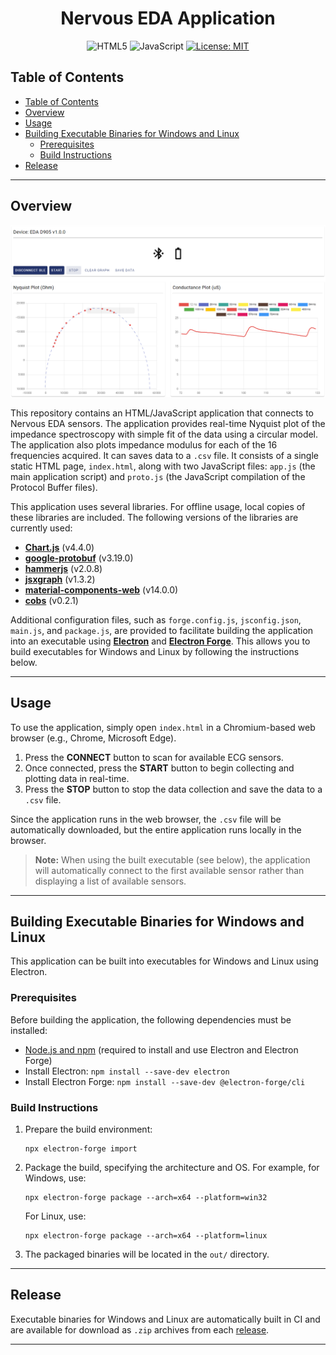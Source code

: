 <p align="center">
    <h1  align="center">Nervous EDA Application</h1>
</p>

<p align="center">
    <img alt="HTML5" src="https://img.shields.io/badge/HTML5-%23E34F26?logo=HTML5&logoColor=white">
    <img alt="JavaScript" src="https://img.shields.io/badge/JAVASCRIPT-%23323330?logo=javascript&logoColor=%23F7DF1E">
    <a href="https://opensource.org/licenses/MIT">
        <img alt="License: MIT" src="https://img.shields.io/badge/License-MIT-yellow.svg" />
    </a>
</p>

## Table of Contents

- [Table of Contents](#table-of-contents)
- [Overview](#overview)
- [Usage](#usage)
- [Building Executable Binaries for Windows and Linux](#building-executable-binaries-for-windows-and-linux)
  - [Prerequisites](#prerequisites)
  - [Build Instructions](#build-instructions)
- [Release](#release)

---

## Overview

![Web application of the Nervous EDA sensor](../assets/nervous-eda-web-app.png "Web application of the Nervous ECG sensor")

This repository contains an HTML/JavaScript application that connects to Nervous EDA sensors. The application provides real-time Nyquist plot of the impedance spectroscopy
with simple fit of the data using a circular model. The application also plots impedance modulus for each of the 16 frequencies acquired. It can saves data to a `.csv` file. It consists of a single static HTML page, `index.html`, along with two JavaScript files: `app.js` (the main application script) and `proto.js` (the JavaScript compilation of the Protocol Buffer files).

This application uses several libraries. For offline usage, local copies of these libraries are included. The following versions of the libraries are currently used:

- [**Chart.js**](https://www.chartjs.org/) (v4.4.0)
- [**google-protobuf**](https://www.npmjs.com/package/google-protobuf) (v3.19.0)
- [**hammerjs**](https://hammerjs.github.io/) (v2.0.8)
- [**jsxgraph**](https://jsxgraph.uni-bayreuth.de/wp/index.html) (v1.3.2)
- [**material-components-web**](https://www.npmjs.com/package/material-components-web) (v14.0.0)
- [**cobs**](https://www.npmjs.com/package/cobs) (v0.2.1)

Additional configuration files, such as `forge.config.js`, `jsconfig.json`, `main.js`, and `package.js`, are provided to facilitate building the application into an executable using [**Electron**](https://www.electronjs.org/) and [**Electron Forge**](https://www.electronforge.io/). This allows you to build executables for Windows and Linux by following the instructions below.

---

## Usage

To use the application, simply open `index.html` in a Chromium-based web browser (e.g., Chrome, Microsoft Edge). 

1. Press the **CONNECT** button to scan for available ECG sensors.
2. Once connected, press the **START** button to begin collecting and plotting data in real-time.
3. Press the **STOP** button to stop the data collection and save the data to a `.csv` file.

Since the application runs in the web browser, the `.csv` file will be automatically downloaded, but the entire application runs locally in the browser.

> **Note:** When using the built executable (see below), the application will automatically connect to the first available sensor rather than displaying a list of available sensors.

---

## Building Executable Binaries for Windows and Linux

This application can be built into executables for Windows and Linux using Electron.

### Prerequisites

Before building the application, the following dependencies must be installed:

- [Node.js and npm](https://docs.npmjs.com/downloading-and-installing-node-js-and-npm) (required to install and use Electron and Electron Forge)
- Install Electron: `npm install --save-dev electron`
- Install Electron Forge: `npm install --save-dev @electron-forge/cli`

### Build Instructions

1. Prepare the build environment:

    ```console
    npx electron-forge import
    ```

2. Package the build, specifying the architecture and OS. For example, for Windows, use:

    ```console
    npx electron-forge package --arch=x64 --platform=win32
    ```

    For Linux, use:

    ```console
    npx electron-forge package --arch=x64 --platform=linux
    ```

3. The packaged binaries will be located in the `out/` directory.

---

## Release

Executable binaries for Windows and Linux are automatically built in CI and are available for download as `.zip` archives from each [release](https://github.com/sensors-inl/Nervous-EDA/releases/latest).

---
